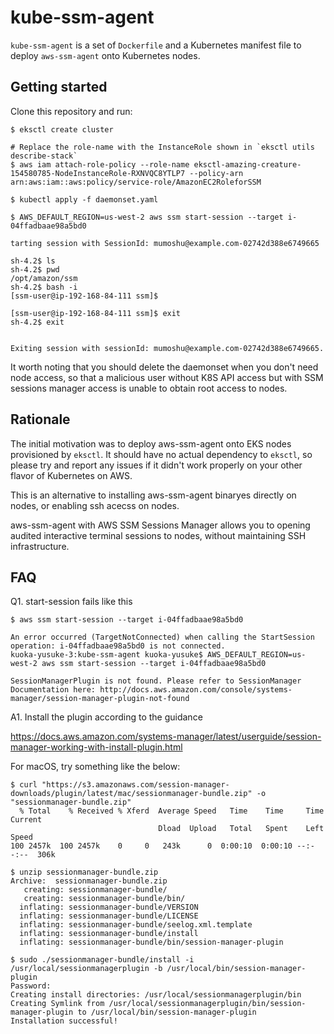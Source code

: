 # kube-ssm-agent

`kube-ssm-agent` is a set of `Dockerfile` and a Kubernetes manifest file to deploy `aws-ssm-agent` onto Kubernetes nodes.

## Getting started

Clone this repository and run:

```console
$ eksctl create cluster

# Replace the role-name with the InstanceRole shown in `eksctl utils describe-stack`
$ aws iam attach-role-policy --role-name eksctl-amazing-creature-154580785-NodeInstanceRole-RXNVQC8YTLP7 --policy-arn arn:aws:iam::aws:policy/service-role/AmazonEC2RoleforSSM

$ kubectl apply -f daemonset.yaml

$ AWS_DEFAULT_REGION=us-west-2 aws ssm start-session --target i-04ffadbaae98a5bd0

tarting session with SessionId: mumoshu@example.com-02742d388e6749665

sh-4.2$ ls
sh-4.2$ pwd
/opt/amazon/ssm
sh-4.2$ bash -i
[ssm-user@ip-192-168-84-111 ssm]$

[ssm-user@ip-192-168-84-111 ssm]$ exit
sh-4.2$ exit


Exiting session with sessionId: mumoshu@example.com-02742d388e6749665.
```

It worth noting that you should delete the daemonset when you don't need node access, so that a malicious user without K8S API access but with SSM sessions manager access
is unable to obtain root access to nodes.

## Rationale

The initial motivation was to deploy aws-ssm-agent onto EKS nodes provisioned by `eksctl`. It should have no actual dependency to `eksctl`, so please try and report any issues if it didn't work properly on your other flavor of Kubernetes on AWS.

This is an alternative to installing aws-ssm-agent binaryes directly on nodes, or enabling ssh acecss on nodes.

aws-ssm-agent with AWS SSM Sessions Manager allows you to opening audited interactive terminal sessions to nodes, without maintaining SSH infrastructure.

## FAQ

Q1. start-session fails like this

```
$ aws ssm start-session --target i-04ffadbaae98a5bd0

An error occurred (TargetNotConnected) when calling the StartSession operation: i-04ffadbaae98a5bd0 is not connected.
kuoka-yusuke-3:kube-ssm-agent kuoka-yusuke$ AWS_DEFAULT_REGION=us-west-2 aws ssm start-session --target i-04ffadbaae98a5bd0

SessionManagerPlugin is not found. Please refer to SessionManager Documentation here: http://docs.aws.amazon.com/console/systems-manager/session-manager-plugin-not-found
```

A1. Install the plugin according to the guidance

https://docs.aws.amazon.com/systems-manager/latest/userguide/session-manager-working-with-install-plugin.html

For macOS, try something like the below:

```console
$ curl "https://s3.amazonaws.com/session-manager-downloads/plugin/latest/mac/sessionmanager-bundle.zip" -o "sessionmanager-bundle.zip"
  % Total    % Received % Xferd  Average Speed   Time    Time     Time  Current
                                 Dload  Upload   Total   Spent    Left  Speed
100 2457k  100 2457k    0     0   243k      0  0:00:10  0:00:10 --:--:--  306k

$ unzip sessionmanager-bundle.zip
Archive:  sessionmanager-bundle.zip
   creating: sessionmanager-bundle/
   creating: sessionmanager-bundle/bin/
  inflating: sessionmanager-bundle/VERSION
  inflating: sessionmanager-bundle/LICENSE
  inflating: sessionmanager-bundle/seelog.xml.template
  inflating: sessionmanager-bundle/install
  inflating: sessionmanager-bundle/bin/session-manager-plugin

$ sudo ./sessionmanager-bundle/install -i /usr/local/sessionmanagerplugin -b /usr/local/bin/session-manager-plugin
Password:
Creating install directories: /usr/local/sessionmanagerplugin/bin
Creating Symlink from /usr/local/sessionmanagerplugin/bin/session-manager-plugin to /usr/local/bin/session-manager-plugin
Installation successful!
```
